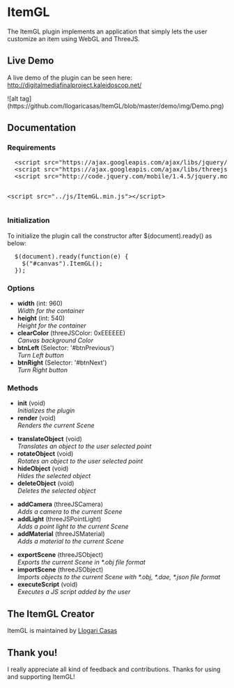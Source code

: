 # ItemGL

<p>The ItemGL plugin implements an application that simply lets the user customize an item using WebGL and ThreeJS.</p>
<h2>Live Demo</h2>
<p>A live demo of the plugin can be seen here: <a href="http://digitalmediafinalproject.kaleidoscop.net/demo/" target="_blank">http://digitalmediafinalproject.kaleidoscop.net/</a></p>
![alt tag](https://github.com/llogaricasas/ItemGL/blob/master/demo/img/Demo.png)
<h2>Documentation</h2>
<h3>Requirements</h3>
<pre>
  &lt;script src="https://ajax.googleapis.com/ajax/libs/jquery/1.11.2/jquery.min.js"&gt;&lt;/script&gt;
  &lt;script src="https://ajax.googleapis.com/ajax/libs/threejs/r69/three.min.js"&gt;&lt;/script&gt;
  &lt;script src="http://code.jquery.com/mobile/1.4.5/jquery.mobile-1.4.5.min.js"&gt;&lt;/script&gt;
  
  &lt;script src="../js/ItemGL.min.js"&gt;&lt;/script&gt;
</pre>
<h3>Initialization</h3>
<p>To initialize the plugin call the constructor after $(document).ready() as below:</p>
<pre>  $(document).ready(function(e) {
	$("#canvas").ItemGL();
  });
</pre>
<h3>Options</h3>
<ul>
	<li><b>width</b> (int: 960)<br /><i>Width for the container</i></li>
	<li><b>height</b> (int: 540)<br /><i>Height for the container</i></li>
	<li><b>clearColor</b> (threeJSColor: 0xEEEEEE)<br /><i>Canvas background Color</i></li>
	<li><b>btnLeft</b> (Selector: '#btnPrevious')<br /><i>Turn Left button</i></li>
	<li><b>btnRight</b> (Selector: '#btnNext')<br /><i>Turn Right button</i></li>
</ul>
<h3>Methods</h3>
<ul>
	<li><b>init</b> (void)<br /><i>Initializes the plugin</i></li>
	<li><b>render</b> (void)<br /><i>Renders the current Scene</i></li>
</ul>
<ul>
	<li><b>translateObject</b> (void)<br /><i>Translates an object to the user selected point</i></li>
	<li><b>rotateObject</b> (void)<br /><i>Rotates an object to the user selected point</i></li>
	<li><b>hideObject</b> (void)<br /><i>Hides the selected object</i></li>
	<li><b>deleteObject</b> (void)<br /><i>Deletes the selected object</i></li>
</ul>
<ul>
	<li><b>addCamera</b> (threeJSCamera)<br /><i>Adds a camera to the current Scene</i></li>
	<li><b>addLight</b> (threeJSPointLight)<br /><i>Adds a point light to the current Scene</i></li>
	<li><b>addMaterial</b> (threeJSMaterial)<br /><i>Adds a material to the current Scene</i></li>
</ul>
<ul>
	<li><b>exportScene</b> (threeJSObject)<br /><i>Exports the current Scene in *.obj file format</i></li>
	<li><b>importScene</b> (threeJSObject)<br /><i>Imports objects to the current Scene with *.obj, *.dae, *.json file format</i></li>
	<li><b>executeScript</b> (void)<br /><i>Executes a JS script added by the user</i></li>
</ul>
<h2>The ItemGL Creator</h2>
<p>ItemGL is maintained by <a href="https://github.com/llogaricasas" target="_blank">Llogari Casas</a></p>
<h2>Thank you!</h2>
<p>I really appreciate all kind of feedback and contributions. Thanks for using and supporting ItemGL!</p>
